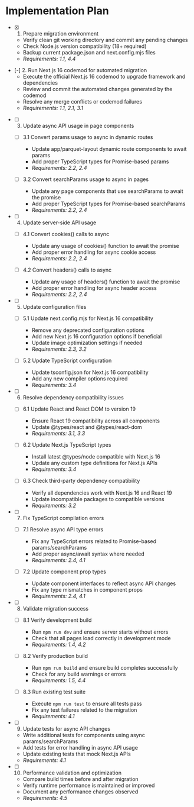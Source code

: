 # Implementation Plan

- [x] 1. Prepare migration environment
  - Verify clean git working directory and commit any pending changes
  - Check Node.js version compatibility (18+ required)
  - Backup current package.json and next.config.mjs files
  - _Requirements: 1.1, 4.4_

- [-] 2. Run Next.js 16 codemod for automated migration
  - Execute the official Next.js 16 codemod to upgrade framework and dependencies
  - Review and commit the automated changes generated by the codemod
  - Resolve any merge conflicts or codemod failures
  - _Requirements: 1.1, 2.1, 3.1_

- [ ] 3. Update async API usage in page components
  - [ ] 3.1 Convert params usage to async in dynamic routes
    - Update app/parquet-layout dynamic route components to await params
    - Add proper TypeScript types for Promise-based params
    - _Requirements: 2.2, 2.4_
  
  - [ ] 3.2 Convert searchParams usage to async in pages
    - Update any page components that use searchParams to await the promise
    - Add proper TypeScript types for Promise-based searchParams
    - _Requirements: 2.2, 2.4_

- [ ] 4. Update server-side API usage
  - [ ] 4.1 Convert cookies() calls to async
    - Update any usage of cookies() function to await the promise
    - Add proper error handling for async cookie access
    - _Requirements: 2.2, 2.4_
  
  - [ ] 4.2 Convert headers() calls to async
    - Update any usage of headers() function to await the promise
    - Add proper error handling for async header access
    - _Requirements: 2.2, 2.4_

- [ ] 5. Update configuration files
  - [ ] 5.1 Update next.config.mjs for Next.js 16 compatibility
    - Remove any deprecated configuration options
    - Add new Next.js 16 configuration options if beneficial
    - Update image optimization settings if needed
    - _Requirements: 2.3, 3.2_
  
  - [ ] 5.2 Update TypeScript configuration
    - Update tsconfig.json for Next.js 16 compatibility
    - Add any new compiler options required
    - _Requirements: 3.4_

- [ ] 6. Resolve dependency compatibility issues
  - [ ] 6.1 Update React and React DOM to version 19
    - Ensure React 19 compatibility across all components
    - Update @types/react and @types/react-dom
    - _Requirements: 3.1, 3.3_
  
  - [ ] 6.2 Update Next.js TypeScript types
    - Install latest @types/node compatible with Next.js 16
    - Update any custom type definitions for Next.js APIs
    - _Requirements: 3.4_
  
  - [ ] 6.3 Check third-party dependency compatibility
    - Verify all dependencies work with Next.js 16 and React 19
    - Update incompatible packages to compatible versions
    - _Requirements: 3.2_

- [ ] 7. Fix TypeScript compilation errors
  - [ ] 7.1 Resolve async API type errors
    - Fix any TypeScript errors related to Promise-based params/searchParams
    - Add proper async/await syntax where needed
    - _Requirements: 2.4, 4.1_
  
  - [ ] 7.2 Update component prop types
    - Update component interfaces to reflect async API changes
    - Fix any type mismatches in component props
    - _Requirements: 2.4, 4.1_

- [ ] 8. Validate migration success
  - [ ] 8.1 Verify development build
    - Run `npm run dev` and ensure server starts without errors
    - Check that all pages load correctly in development mode
    - _Requirements: 1.4, 4.2_
  
  - [ ] 8.2 Verify production build
    - Run `npm run build` and ensure build completes successfully
    - Check for any build warnings or errors
    - _Requirements: 1.5, 4.4_
  
  - [ ] 8.3 Run existing test suite
    - Execute `npm run test` to ensure all tests pass
    - Fix any test failures related to the migration
    - _Requirements: 4.1_

- [ ] 9. Update tests for async API changes
  - Write additional tests for components using async params/searchParams
  - Add tests for error handling in async API usage
  - Update existing tests that mock Next.js APIs
  - _Requirements: 4.1_

- [ ] 10. Performance validation and optimization
  - Compare build times before and after migration
  - Verify runtime performance is maintained or improved
  - Document any performance changes observed
  - _Requirements: 4.5_